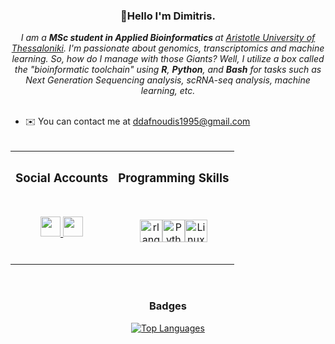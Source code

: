 <div align="center">
  <h3>👋Hello I'm Dimitris.</h3>
</div>

<div align="center">
  <em>I am a <strong>MSc student in Applied Bioinformatics </strong> at <em class="custom-link-style"><a href="https://www.auth.gr/en/" target="_blank" rel="noreferrer">Aristotle University of Thessaloniki</a></em>.
  I'm passionate about genomics, transcriptomics and machine learning.
  So, how do I manage with those Giants? Well, I utilize a box called the "bioinformatic toolchain" using <strong>R</strong>, <strong>Python</strong>, and <strong>Bash</strong> for tasks such as Next Generation Sequencing analysis, scRNA-seq analysis, machine learning, etc.</em>
</div>
<br/>

* ✉️  You can contact me at [ddafnoudis1995@gmail.com](mailto:ddafnoudis1995@gmail.com)
<br/><br/>
<div align="center">
<table>
<tr>
<th><h3>Social Accounts</h3></th>
<th><h3>Programming Skills</h3></th>
</tr>
<tr>

<td>
<div align="center">
<h3>
</h3>
<p align="center"> <a href="https://www.github.com/Ddafnoudis" target="_blank" rel="noreferrer"> <picture> <source media="(prefers-color-scheme: dark)" srcset="https://raw.githubusercontent.com/danielcranney/readme-generator/main/public/icons/socials/github-dark.svg" /> <source media="(prefers-color-scheme: light)" srcset="https://raw.githubusercontent.com/danielcranney/readme-generator/main/public/icons/socials/github.svg" /> <img src="https://raw.githubusercontent.com/danielcranney/readme-generator/main/public/icons/socials/github.svg" width="32" height="32" /> </picture> </a> <a href="https://www.linkedin.com/in/dimitris-dafnoudis-534702144/" target="_blank" rel="noreferrer"> <picture> <source media="(prefers-color-scheme: dark)" srcset="https://raw.githubusercontent.com/danielcranney/readme-generator/main/public/icons/socials/linkedin-dark.svg" /> <source media="(prefers-color-scheme: light)" srcset="https://raw.githubusercontent.com/danielcranney/readme-generator/main/public/icons/socials/linkedin.svg" /> <img src="https://raw.githubusercontent.com/danielcranney/readme-generator/main/public/icons/socials/linkedin.svg" width="32" height="32" /> </picture> </a></p>
<br/>
<div align="center">

</td><td>
<p align="center">
<a href="https://www.r-project.org/" target="_blank" rel="noreferrer"><img src="https://raw.githubusercontent.com/danielcranney/readme-generator/main/public/icons/skills/rlang-colored.svg" width="36" height="36" alt="rlang" /></a><a href="https://www.python.org/" target="_blank" rel="noreferrer"><img src="https://raw.githubusercontent.com/danielcranney/readme-generator/main/public/icons/skills/python-colored.svg" width="36" height="36" alt="Python" /></a><a href="https://www.linux.org" target="_blank" rel="noreferrer"><img src="https://raw.githubusercontent.com/danielcranney/readme-generator/main/public/icons/skills/linux-colored.svg" width="36" height="36" alt="Linux" /></a>
</td></tr> </table>
</p>
<br/>
<div align="center">
<h3>Badges
</h3>
<a href="https://github.com/Ddafnoudis" align="left"><img src="https://github-readme-stats.vercel.app/api/top-langs/?username=Ddafnoudis&langs_count=10&title_color=0891b2&text_color=ffffff&icon_color=0891b2&bg_color=1c1917&hide_border=true&locale=en&custom_title=Top%20%Languages" alt="Top Languages" /></a>

